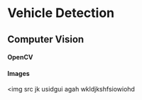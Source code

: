 # Vehicle Detection
## Computer Vision
#### OpenCV

#### Images

<img src
jk
usidgui
agah
wkldjkshfsiowiohd
